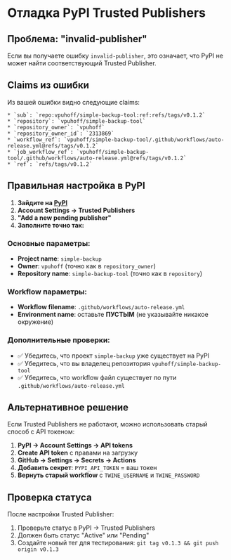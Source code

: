 # Отладка PyPI Trusted Publishers

## Проблема: "invalid-publisher"

Если вы получаете ошибку `invalid-publisher`, это означает, что PyPI не может найти соответствующий Trusted Publisher.

## Claims из ошибки

Из вашей ошибки видно следующие claims:
```
* `sub`: `repo:vpuhoff/simple-backup-tool:ref:refs/tags/v0.1.2`
* `repository`: `vpuhoff/simple-backup-tool`
* `repository_owner`: `vpuhoff`
* `repository_owner_id`: `2313869`
* `workflow_ref`: `vpuhoff/simple-backup-tool/.github/workflows/auto-release.yml@refs/tags/v0.1.2`
* `job_workflow_ref`: `vpuhoff/simple-backup-tool/.github/workflows/auto-release.yml@refs/tags/v0.1.2`
* `ref`: `refs/tags/v0.1.2`
```

## Правильная настройка в PyPI

1. **Зайдите на [PyPI](https://pypi.org)**
2. **Account Settings → Trusted Publishers**
3. **"Add a new pending publisher"**
4. **Заполните точно так:**

### Основные параметры:
- **Project name**: `simple-backup`
- **Owner**: `vpuhoff` (точно как в `repository_owner`)
- **Repository name**: `simple-backup-tool` (точно как в `repository`)

### Workflow параметры:
- **Workflow filename**: `.github/workflows/auto-release.yml`
- **Environment name**: оставьте **ПУСТЫМ** (не указывайте никакое окружение)

### Дополнительные проверки:
- ✅ Убедитесь, что проект `simple-backup` уже существует на PyPI
- ✅ Убедитесь, что вы владелец репозитория `vpuhoff/simple-backup-tool`
- ✅ Убедитесь, что workflow файл существует по пути `.github/workflows/auto-release.yml`

## Альтернативное решение

Если Trusted Publishers не работают, можно использовать старый способ с API токеном:

1. **PyPI → Account Settings → API tokens**
2. **Create API token** с правами на загрузку
3. **GitHub → Settings → Secrets → Actions**
4. **Добавить секрет**: `PYPI_API_TOKEN` = ваш токен
5. **Вернуть старый workflow** с `TWINE_USERNAME` и `TWINE_PASSWORD`

## Проверка статуса

После настройки Trusted Publisher:
1. Проверьте статус в PyPI → Trusted Publishers
2. Должен быть статус "Active" или "Pending"
3. Создайте новый тег для тестирования: `git tag v0.1.3 && git push origin v0.1.3`
